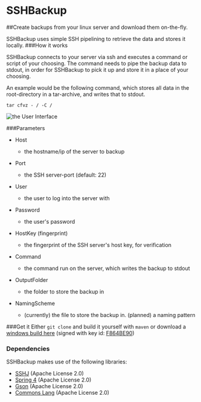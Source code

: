 # SSHBackup
##Create backups from your linux server and download them on-the-fly.

SSHBackup uses simple SSH pipelining to retrieve the data and stores it locally.
###How it works

SSHBackup connects to your server via ssh and executes a command or script of your choosing. The command needs to pipe the backup data to stdout, in order for SSHBackup to pick it up and store it in a place of your choosing.

An example would be the following command, which stores all data in the root-directory in a tar-archive, and writes that to stdout.

`tar cfvz - / -C /`

![the User Interface](https://sshbackup.tuxship.org/img/sshbackup_1.png)

###Parameters

* Host
  * the hostname/ip of the server to backup
* Port
  * the SSH server-port (default: 22)
* User
  * the user to log into the server with
* Password
  * the user's password
* HostKey (fingerprint)
  * the fingerprint of the SSH server's host key, for verification
* Command
  * the command run on the server, which writes the backup to stdout

* OutputFolder
  * the folder to store the backup in
* NamingScheme
  * (currently) the file to store the backup in. (planned) a naming pattern


###Get it
Either `git clone` and build it yourself with `maven` or download a [windows build here](https://sshbackup.tuxship.org/builds/) (signed with key id: [F864BE90](http://pgp.mit.edu/pks/lookup?op=vindex&search=0x34E65F36F864BE90)) 


### Dependencies
SSHBackup makes use of the following libraries:

* [SSHJ](https://github.com/hierynomus/sshj) (Apache License 2.0)
* [Spring 4](https://github.com/spring-projects/spring-framework) (Apache License 2.0)
* [Gson](https://github.com/google/gson) (Apache License 2.0)
* [Commons Lang](https://commons.apache.org/proper/commons-lang/) (Apache License 2.0)
